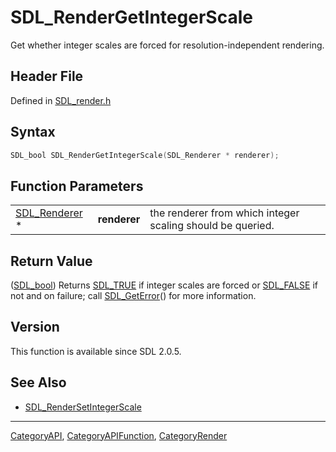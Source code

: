 # SDL_RenderGetIntegerScale

Get whether integer scales are forced for resolution-independent rendering.

## Header File

Defined in [SDL_render.h](https://github.com/libsdl-org/SDL/blob/SDL2/include/SDL_render.h)

## Syntax

```c
SDL_bool SDL_RenderGetIntegerScale(SDL_Renderer * renderer);
```

## Function Parameters

|                                |              |                                                            |
| ------------------------------ | ------------ | ---------------------------------------------------------- |
| [SDL_Renderer](SDL_Renderer) * | **renderer** | the renderer from which integer scaling should be queried. |

## Return Value

([SDL_bool](SDL_bool)) Returns [SDL_TRUE](SDL_TRUE) if integer scales are
forced or [SDL_FALSE](SDL_FALSE) if not and on failure; call
[SDL_GetError](SDL_GetError)() for more information.

## Version

This function is available since SDL 2.0.5.

## See Also

- [SDL_RenderSetIntegerScale](SDL_RenderSetIntegerScale)






----
[CategoryAPI](CategoryAPI), [CategoryAPIFunction](CategoryAPIFunction), [CategoryRender](CategoryRender)

